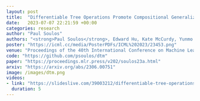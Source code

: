 ```yaml
---
layout: post
title:  "Differentiable Tree Operations Promote Compositional Generalization"
date:   2023-07-07 22:21:59 +00:00
categories: research
author: "Paul Soulos"
authors: "<strong>Paul Soulos</strong>, Edward Hu, Kate McCurdy, Yunmo Chen, Roland Fernandez, Paul Smolensky, Jianfeng Gao"
poster: "https://icml.cc/media/PosterPDFs/ICML%202023/23453.png"
venue: "Proceedings of the 40th International Conference on Machine Learning"
code: "https://github.com/psoulos/dtm"
paper: "https://proceedings.mlr.press/v202/soulos23a.html"
arxiv: "https://arxiv.org/abs/2306.00751"
image: /images/dtm.png
videos:
- link: "https://slideslive.com/39003212/differentiable-tree-operations-promote-compositional-generalization?ref=search-presentations"
  duration: 5
---
```

